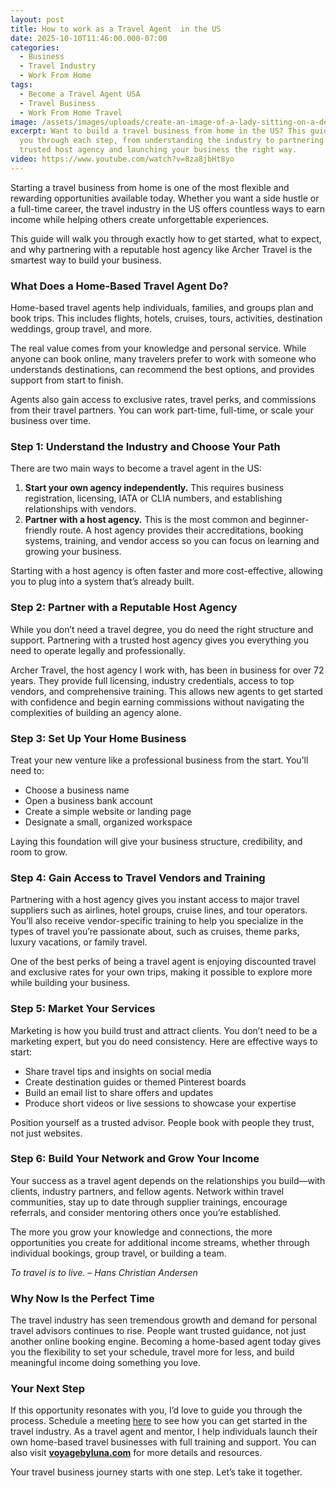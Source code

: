 ```yaml
---
layout: post
title: How to work as a Travel Agent  in the US
date: 2025-10-10T11:46:00.000-07:00
categories:
  - Business
  - Travel Industry
  - Work From Home
tags:
  - Become a Travel Agent USA
  - Travel Business
  - Work From Home Travel
image: /assets/images/uploads/create-an-image-of-a-lady-sitting-on-a-desk-working-as-a-travel-agent-at-home.jpg
excerpt: Want to build a travel business from home in the US? This guide walks
  you through each step, from understanding the industry to partnering with a
  trusted host agency and launching your business the right way.
video: https://www.youtube.com/watch?v=8za8jbHt8yo
---
```

Starting a travel business from home is one of the most flexible and rewarding opportunities available today. Whether you want a side hustle or a full-time career, the travel industry in the US offers countless ways to earn income while helping others create unforgettable experiences.

This guide will walk you through exactly how to get started, what to expect, and why partnering with a reputable host agency like Archer Travel is the smartest way to build your business.

### **What Does a Home-Based Travel Agent Do?**

Home-based travel agents help individuals, families, and groups plan and book trips. This includes flights, hotels, cruises, tours, activities, destination weddings, group travel, and more.

The real value comes from your knowledge and personal service. While anyone can book online, many travelers prefer to work with someone who understands destinations, can recommend the best options, and provides support from start to finish.

Agents also gain access to exclusive rates, travel perks, and commissions from their travel partners. You can work part-time, full-time, or scale your business over time.

### **Step 1: Understand the Industry and Choose Your Path**

There are two main ways to become a travel agent in the US:

1. **Start your own agency independently.** This requires business registration, licensing, IATA or CLIA numbers, and establishing relationships with vendors.
2. **Partner with a host agency.** This is the most common and beginner-friendly route. A host agency provides their accreditations, booking systems, training, and vendor access so you can focus on learning and growing your business.

Starting with a host agency is often faster and more cost-effective, allowing you to plug into a system that’s already built.

### **Step 2: Partner with a Reputable Host Agency**

While you don’t need a travel degree, you do need the right structure and support. Partnering with a trusted host agency gives you everything you need to operate legally and professionally.

Archer Travel, the host agency I work with, has been in business for over 72 years. They provide full licensing, industry credentials, access to top vendors, and comprehensive training. This allows new agents to get started with confidence and begin earning commissions without navigating the complexities of building an agency alone.

### **Step 3: Set Up Your Home Business**

Treat your new venture like a professional business from the start. You’ll need to:

* Choose a business name
* Open a business bank account
* Create a simple website or landing page
* Designate a small, organized workspace

Laying this foundation will give your business structure, credibility, and room to grow.

### **Step 4: Gain Access to Travel Vendors and Training**

Partnering with a host agency gives you instant access to major travel suppliers such as airlines, hotel groups, cruise lines, and tour operators. You’ll also receive vendor-specific training to help you specialize in the types of travel you’re passionate about, such as cruises, theme parks, luxury vacations, or family travel.

One of the best perks of being a travel agent is enjoying discounted travel and exclusive rates for your own trips, making it possible to explore more while building your business.

### **Step 5: Market Your Services**

Marketing is how you build trust and attract clients. You don’t need to be a marketing expert, but you do need consistency. Here are effective ways to start:

* Share travel tips and insights on social media
* Create destination guides or themed Pinterest boards
* Build an email list to share offers and updates
* Produce short videos or live sessions to showcase your expertise

Position yourself as a trusted advisor. People book with people they trust, not just websites.

### **Step 6: Build Your Network and Grow Your Income**

Your success as a travel agent depends on the relationships you build—with clients, industry partners, and fellow agents. Network within travel communities, stay up to date through supplier trainings, encourage referrals, and consider mentoring others once you’re established.

The more you grow your knowledge and connections, the more opportunities you create for additional income streams, whether through individual bookings, group travel, or building a team.

*To travel is to live. – Hans Christian Andersen*

### **Why Now Is the Perfect Time**

The travel industry has seen tremendous growth and demand for personal travel advisors continues to rise. People want trusted guidance, not just another online booking engine. Becoming a home-based agent today gives you the flexibility to set your schedule, travel more for less, and build meaningful income doing something you love.

### **Your Next Step**

If this opportunity resonates with you, I’d love to guide you through the process. Schedule a meeting [here](https://calendly.com/voyagebyluna) to see how you can get started in the travel industry. As a travel agent and mentor, I help individuals launch their own home-based travel businesses with full training and support. You can also visit **[voyagebyluna.com](https://voyagebyluna.com/)** for more details and resources.

Your travel business journey starts with one step. Let’s take it together.
